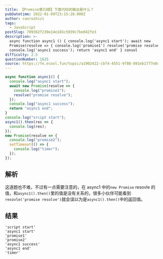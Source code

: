 ```yaml
---
title: 【Promise第33题】下面代码的输出是什么？
pubDatetime: 2022-01-09T23:15:28.000Z
author: caorushizi
tags:
  - JavaScript
postSlug: 709362f230e14e165c5939c7be042fe3
description: >-
  async function async1 () { console.log('async1 start'); await new
  Promise(resolve => { console.log('promise1') resolve('promise resolve') })
  console.log('async1 success'); return 'async1 end' } consol
difficulty: 2.5
questionNumber: 1625
source: https://fe.ecool.fun/topic/a1902422-cbf4-4551-9f88-891eb1777e8d
---
```


```js
async function async1() {
  console.log("async1 start");
  await new Promise(resolve => {
    console.log("promise1");
    resolve("promise resolve");
  });
  console.log("async1 success");
  return "async1 end";
}
console.log("srcipt start");
async1().then(res => {
  console.log(res);
});
new Promise(resolve => {
  console.log("promise2");
  setTimeout(() => {
    console.log("timer");
  });
});
```

## 解析

这道题也不难，不过有一点需要注意的，在 async1 中的`new Promise` resovle 的值，和`async1().then()`里的值是没有关系的，很多小伙伴可能看到`resovle('promise resolve')`就会误以为是`async1().then()`中的返回值。

## 结果

```
'script start'
'async1 start'
'promise1'
'promise2'
'async1 success'
'async1 end'
'timer'
```

